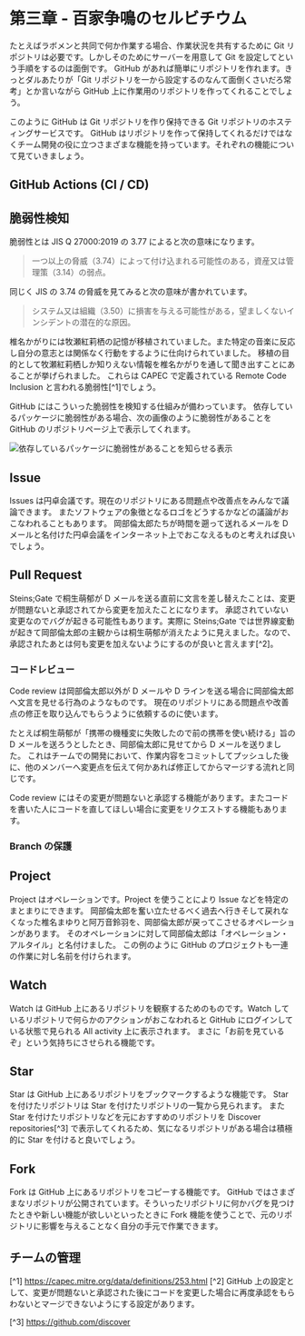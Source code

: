 # 第三章 - 百家争鳴のセルビチウム

たとえばラボメンと共同で何か作業する場合、作業状況を共有するために Git リポジトリは必要です。しかしそのためにサーバーを用意して Git を設定してという手順をするのは面倒です。
GitHub があれば簡単にリポジトリを作れます。きっとダルあたりが「Git リポジトリを一から設定するのなんて面倒くさいだろ常考」とか言いながら GitHub 上に作業用のリポジトリを作ってくれることでしょう。

このように GitHub は Git リポジトリを作り保持できる Git リポジトリのホスティングサービスです。
GitHub はリポジトリを作って保持してくれるだけではなくチーム開発の役に立つさまざまな機能を持っています。それぞれの機能について見ていきましょう。

## GitHub Actions (CI / CD)

## 脆弱性検知

脆弱性とは JIS Q 27000:2019 の 3.77 によると次の意味になります。

> 一つ以上の脅威（3.74）によって付け込まれる可能性のある，資産又は管理策（3.14）の弱点。

同じく JIS の 3.74 の脅威を見てみると次の意味が書かれています。

> システム又は組織（3.50）に損害を与える可能性がある，望ましくないインシデントの潜在的な原因。

椎名かがりには牧瀬紅莉栖の記憶が移植されていました。また特定の音楽に反応し自分の意志とは関係なく行動をするように仕向けられていました。
移植の目的として牧瀬紅莉栖しか知りえない情報を椎名かがりを通して聞き出すことにあることが挙げられました。
これらは CAPEC で定義されている Remote Code Inclusion と言われる脆弱性[^1]でしょう。

GitHub にはこういった脆弱性を検知する仕組みが備わっています。
依存しているパッケージに脆弱性がある場合、次の画像のように脆弱性があることを GitHub のリポジトリページ上で表示してくれます。

![依存しているパッケージに脆弱性があることを知らせる表示](/assets/images/ch3/github-security.png)

## Issue

Issues は円卓会議です。現在のリポジトリにある問題点や改善点をみんなで議論できます。
またソフトウェアの象徴となるロゴをどうするかなどの議論がおこなわれることもあります。
岡部倫太郎たちが時間を遡って送れるメールを D メールと名付けた円卓会議をインターネット上でおこなえるものと考えれば良いでしょう。

## Pull Request

Steins;Gate で桐生萌郁が D メールを送る直前に文言を差し替えたことは、変更が問題ないと承認されてから変更を加えたことになります。
承認されていない変更なのでバグが起きる可能性もあります。実際に Steins;Gate では世界線変動が起きて岡部倫太郎の主観からは桐生萌郁が消えたように見えました。なので、承認されたあとは何も変更を加えないようにするのが良いと言えます[^2]。

### コードレビュー

Code review は岡部倫太郎以外が D メールや D ラインを送る場合に岡部倫太郎へ文言を見せる行為のようなものです。
現在のリポジトリにある問題点や改善点の修正を取り込んでもらうように依頼するのに使います。

たとえば桐生萌郁が「携帯の機種変に失敗したので前の携帯を使い続ける」旨の D メールを送ろうとしたとき、岡部倫太郎に見せてから D メールを送りました。
これはチームでの開発において、作業内容をコミットしてプッシュした後に、他のメンバーへ変更点を伝えて何かあれば修正してからマージする流れと同じです。

Code review にはその変更が問題ないと承認する機能があります。またコードを書いた人にコードを直してほしい場合に変更をリクエストする機能もあります。

### Branch の保護

## Project

Project はオペレーションです。Project を使うことにより Issue などを特定のまとまりにできます。
岡部倫太郎を奮い立たせるべく過去へ行きそして戻れなくなった椎名まゆりと阿万音鈴羽を、岡部倫太郎が戻ってこさせるオペレーションがあります。
そのオペレーションに対して岡部倫太郎は「オペレーション・アルタイル」と名付けました。
この例のように GitHub のプロジェクトも一連の作業に対し名前を付けられます。

## Watch

Watch は GitHub 上にあるリポジトリを観察するためのものです。Watch しているリポジトリで何らかのアクションがおこなわれると GitHub にログインしている状態で見られる All activity 上に表示されます。
まさに「お前を見ているぞ」という気持ちにさせられる機能です。

## Star

Star は GitHub 上にあるリポジトリをブックマークするような機能です。
Star を付けたリポジトリは Star を付けたリポジトリの一覧から見られます。
また Star を付けたリポジトリなどを元におすすめのリポジトリを Discover repositories[^3] で表示してくれるため、気になるリポジトリがある場合は積極的に Star を付けると良いでしょう。

## Fork

Fork は GitHub 上にあるリポジトリをコピーする機能です。
GitHub ではさまざまなリポジトリが公開されています。そういったリポジトリに何かバグを見つけたときや新しい機能が欲しいといったときに Fork 機能を使うことで、元のリポジトリに影響を与えることなく自分の手元で作業できます。

## チームの管理

[^1] https://capec.mitre.org/data/definitions/253.html
[^2] GitHub 上の設定として、変更が問題ないと承認された後にコードを変更した場合に再度承認をもらわないとマージできないようにする設定があります。

<!-- textlint-disable -->

[^3] https://github.com/discover

<!-- textlint-enable -->
